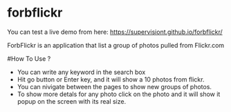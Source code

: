 # forbflickr

You can test a live demo from here:
https://supervisiont.github.io/forbflickr/

ForbFlickr is an application that list a group of photos pulled from Flickr.com

#How To Use ?
- You can write any keyword in the search box
- Hit go button or Enter key, and it will show a 10 photos from flickr.
- You can nivigate between the pages to show new groups of photos.
- To show more detals for any photo click on the photo and it will show it popup on the screen with its real size.
